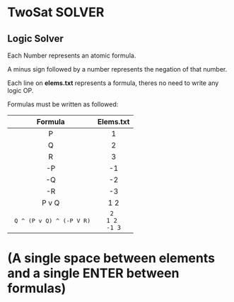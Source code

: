 # TwoSat SOLVER

## Logic Solver

Each Number represents an atomic formula.

A minus sign followed by a number represents the negation of that number.

Each line on **elems.txt** represents a formula, theres no need to write any logic OP.

Formulas must be written as followed:

|Formula|Elems.txt|
|:---:|:---:|
|P|1|
|Q|2|
|R|3|
|-P|-1|
|-Q|-2|
|-R|-3|
|P v Q|1 2|
| <pre> Q ^ (P v Q) ^ (-P V R)| <code>2 <br>1 2 <br>-1 3|
# (A single space between elements and a single **ENTER** between formulas)
